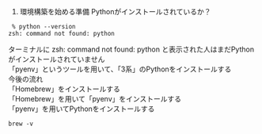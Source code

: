 1. 環境構築を始める準備
Pythonがインストールされているか？  
```
 % python --version
zsh: command not found: python
```
ターミナルに zsh: command not found: python と表示された人はまだPythonがインストールされていません  
「pyenv」というツールを用いて、「3系」のPythonをインストールする  
今後の流れ  
「Homebrew」をインストールする  
「Homebrew」を用いて「pyenv」をインストールする  
「pyenv」を用いてPythonをインストールする  
```
brew -v
```
